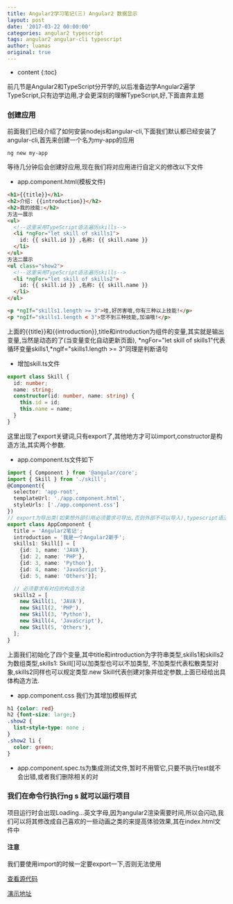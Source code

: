 ```yaml
---
title: Angular2学习笔记(三) Angular2 数据显示
layout: post
date: '2017-03-22 00:00:00'
categories: angular2 typescript
tags: angular2 angular-cli typescript
author: luamas
original: true
---
```


* content
{:toc}

前几节是Angular2和TypeScript分开学的,以后准备边学Angular2遍学TypeScript,只有边学边用,才会更深刻的理解TypeScript,好,下面直奔主题

### 创建应用

前面我们已经介绍了如何安装nodejs和angular-cli,下面我们默认都已经安装了angular-cli,首先来创建一个名为my-app的应用

```shell
ng new my-app
```

等待几分钟后会创建好应用,现在我们将对应用进行自定义的修改以下文件




+ app.component.html(模板文件)

```html
<h1>{{title}}</h1>
<h2>介绍: {{introduction}}</h2>
<h2>我的技能:</h2>
方法一展示
<ul>
  <!--这里采用TypeScript语法遍历skills-->
  <li *ngFor="let skill of skills1">
    id: {{ skill.id }} ,名称: {{ skill.name }}
  </li>
</ul>
方法二展示
<ul class="show2">
  <!--这里采用TypeScript语法遍历skills-->
  <li *ngFor="let skill of skills2">
    id: {{ skill.id }} ,名称: {{ skill.name }}
  </li>
</ul>

<p *ngIf="skills1.length >= 3">哇,好厉害哦,你有三种以上技能!</p>
<p *ngIf="skills1.length < 3">您不到三种技能,加油哦!</p>
```

上面的{{title}}和{{introduction}},title和introduction为组件的变量,其实就是输出变量,当然是动态的了(当变量变化自动更新页面),
*ngFor="let skill of skills1"代表循环变量skills1,*ngIf="skills1.length >= 3"同理是判断语句

+ 增加skill.ts文件

```ts
export class Skill {
  id: number;
  name: string;
  constructor(id: number, name: string) {
    this.id = id;
    this.name = name;
  }
}
```

这里出现了export关键词,只有export了,其他地方才可以import,constructor是构造方法,其实两个参数.

+ app.component.ts文件如下

```ts
import { Component } from '@angular/core';
import { Skill } from './skill';
@Component({
  selector: 'app-root',
  templateUrl: './app.component.html',
  styleUrls: ['./app.component.css']
})
// export为导出类(如果想外部引用必须要求可导出,否则外部不可以导入),typescript语法
export class AppComponent {
  title = 'Angular2笔记';
  introduction = '我是一个Angular2新手';
  skills1: Skill[] = [
    {id: 1, name: 'JAVA'},
    {id: 2, name: 'PHP'},
    {id: 3, name: 'Python'},
    {id: 4, name: 'JavaScript'},
    {id: 5, name: 'Others'}];

  // 必须要求有对应的构造方法
  skills2 = [
    new Skill(1, 'JAVA'),
    new Skill(2, 'PHP'),
    new Skill(3, 'Python'),
    new Skill(4, 'JavaScript'),
    new Skill(5, 'Others'),
  ];
}
```
上面我们初始化了四个变量,其中title和introduction为字符串类型,skills1和skills2为数组类型,skills1: Skill\[\]可以加类型也可以不加类型,
不加类型代表松散类型对象,skills2同样也可以规定类型.new Skill代表创建对象并给定参数,上面已经给出具体构造方法.

+ app.component.css 我们为其增加模板样式

```css
h1 {color: red}
h2 {font-size: large;}
.show2 {
  list-style-type: none ;
}
.show2 li {
  color: green;
}
```

+ app.component.spec.ts为集成测试文件,暂时不用管它,只要不执行test就不会出错,或者我们删除相关的对


### 我们在命令行执行ng s 就可以运行项目

项目运行时会出现Loading...英文字母,因为angular2渲染需要时间,所以会闪动,我们可以将其修改成自己喜欢的一些动画之类的来提高体验效果,其在index.html文件中



#### 注意
我们要使用import的时候一定要export一下,否则无法使用

[查看源代码](https://github.com/luamas/angular2-sample)

[演示地址](http://blog.luamas.com/angular2-sample)